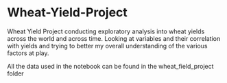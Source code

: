 # Wheat-Yield-Project
Wheat Yield Project conducting exploratory analysis into wheat yields across the world and across time. Looking at variables and their correlation with yields and trying to better my overall understanding of the various factors at play. 

All the data used in the notebook can be found in the wheat_field_project folder
